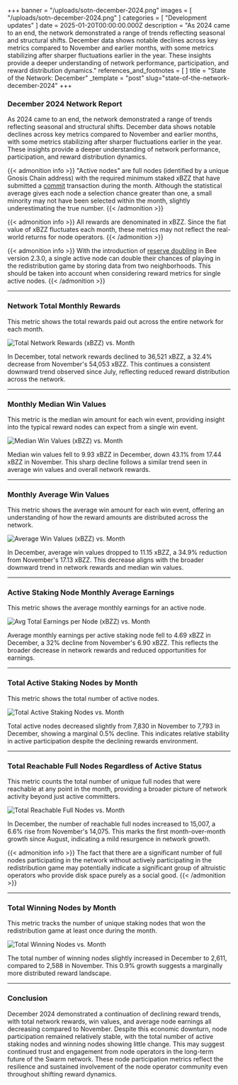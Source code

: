 +++
banner = "/uploads/sotn-december-2024.png"
images = [ "/uploads/sotn-december-2024.png" ]
categories = [ "Development updates" ]
date = 2025-01-20T00:00:00.000Z
description = "As 2024 came to an end, the network demonstrated a range of trends reflecting seasonal and structural shifts. December data shows notable declines across key metrics compared to November and earlier months, with some metrics stabilizing after sharper fluctuations earlier in the year. These insights provide a deeper understanding of network performance, participation, and reward distribution dynamics."
references_and_footnotes = [ ]
title = "State of the Network: December"
_template = "post"
slug="state-of-the-network-december-2024"
+++

### **December 2024 Network Report**

As 2024 came to an end, the network demonstrated a range of trends reflecting seasonal and structural shifts. December data shows notable declines across key metrics compared to November and earlier months, with some metrics stabilizing after sharper fluctuations earlier in the year. These insights provide a deeper understanding of network performance, participation, and reward distribution dynamics.

{{< admonition info >}}
"Active nodes" are full nodes (identified by a unique Gnosis Chain address) with the required minimum staked xBZZ that have submitted a [commit](https://docs.ethswarm.org/docs/concepts/incentives/redistribution-game/#redistribution-game-details) transaction during the month. Although the statistical average gives each node a selection chance greater than one, a small minority may not have been selected within the month, slightly underestimating the true number.
{{< /admonition >}}

{{< admonition info >}}
All rewards are denominated in xBZZ. Since the fiat value of xBZZ fluctuates each month, these metrics may not reflect the real-world returns for node operators.
{{< /admonition >}}

{{< admonition info >}}
With the introduction of [reserve doubling](https://docs.ethswarm.org/docs/bee/working-with-bee/staking/#reserve-doubling) in Bee version 2.3.0, a single active node can double their chances of playing in the redistribution game by storing data from two neighborhoods. This should be taken into account when considering reward metrics for single active nodes.
{{< /admonition >}}

---

### **Network Total Monthly Rewards**

This metric shows the total rewards paid out across the entire network for each month.

![Total Network Rewards (xBZZ) vs. Month](/uploads/Total-Network-Rewards-xBZZ-vs-Month-December-2024.svg)

In December, total network rewards declined to 36,521 xBZZ, a 32.4% decrease from November's 54,053 xBZZ. This continues a consistent downward trend observed since July, reflecting reduced reward distribution across the network.

---

### **Monthly Median Win Values**

This metric is the median win amount for each win event, providing insight into the typical reward nodes can expect from a single win event.

![Median Win Values (xBZZ) vs. Month](/uploads/Median-Win-Values-xBZZ-vs-Month-December-2024.svg)

Median win values fell to 9.93 xBZZ in December, down 43.1% from 17.44 xBZZ in November. This sharp decline follows a similar trend seen in average win values and overall network rewards.

---

### **Monthly Average Win Values**

This metric shows the average win amount for each win event, offering an understanding of how the reward amounts are distributed across the network.

![Average Win Values (xBZZ) vs. Month](/uploads/Average-Win-Values-xBZZ-vs-Month-December-2024.svg)

In December, average win values dropped to 11.15 xBZZ, a 34.9% reduction from November's 17.13 xBZZ. This decrease aligns with the broader downward trend in network rewards and median win values.

---

### **Active Staking Node Monthly Average Earnings**

This metric shows the average monthly earnings for an active node.

![Avg Total Earnings per Node (xBZZ) vs. Month](/uploads/Avg-Total-Earnings-per-Node-xBZZ-vs-Month-December-2024.svg)

Average monthly earnings per active staking node fell to 4.69 xBZZ in December, a 32% decline from November's 6.90 xBZZ. This reflects the broader decrease in network rewards and reduced opportunities for earnings.

---

### **Total Active Staking Nodes by Month**

This metric shows the total number of active nodes.

![Total Active Staking Nodes vs. Month](/uploads/Total-Active-Staking-Nodes-vs-Month-December-2024.svg)

Total active nodes decreased slightly from 7,830 in November to 7,793 in December, showing a marginal 0.5% decline. This indicates relative stability in active participation despite the declining rewards environment.

---

### **Total Reachable Full Nodes Regardless of Active Status**

This metric counts the total number of unique full nodes that were reachable at any point in the month, providing a broader picture of network activity beyond just active committers.

![Total Reachable Full Nodes vs. Month](/uploads/Total-Reachable-Full-Nodes-vs-Month-December-2024.svg)

In December, the number of reachable full nodes increased to 15,007, a 6.6% rise from November's 14,075. This marks the first month-over-month growth since August, indicating a mild resurgence in network growth.

{{< admonition info >}}
The fact that there are a significant number of full nodes participating in the network without actively participating in the redistribution game may potentially indicate a significant group of altruistic operators who provide disk space purely as a social good.
{{< /admonition >}}

---

### **Total Winning Nodes by Month**

This metric tracks the number of unique staking nodes that won the redistribution game at least once during the month.

![Total Winning Nodes vs. Month](/uploads/Total-Winning-Nodes-vs-Month-December-2024.svg)

The total number of winning nodes slightly increased in December to 2,611, compared to 2,588 in November. This 0.9% growth suggests a marginally more distributed reward landscape.

---

### **Conclusion**

December 2024 demonstrated a continuation of declining reward trends, with total network rewards, win values, and average node earnings all decreasing compared to November. Despite this economic downturn, node participation remained relatively stable, with the total number of active staking nodes and winning nodes showing little change. This may suggest continued trust and engagement from node operators in the long-term future of the Swarm network. These node participation metrics reflect the resilience and sustained involvement of the node operator community even throughout shifting reward dynamics.

